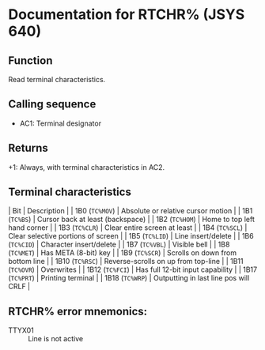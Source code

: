 # Documentation for RTCHR% (JSYS 640)

## Function
Read terminal characteristics.

## Calling sequence
- AC1: Terminal designator

## Returns
+1: Always, with terminal characteristics in AC2.

## Terminal characteristics

| Bit | Description |
| 1B0 (`TC%MOV`) | Absolute or relative cursor motion |
| 1B1 (`TC%BS`) | Cursor back at least (backspace) |
| 1B2 (`TC%HOM`) | Home to top left hand corner |
| 1B3 (`TC%CLR`) | Clear entire screen at least |
| 1B4 (`TC%SCL`) | Clear selective portions of screen |
| 1B5 (`TC%LID`) | Line insert/delete |
| 1B6 (`TC%CID`) | Character insert/delete |
| 1B7 (`TC%VBL`) | Visible bell |
| 1B8 (`TC%MET`) | Has META (8-bit) key |
| 1B9 (`TC%SCR`) | Scrolls on down from bottom line |
| 1B10 (`TC%RSC`) | Reverse-scrolls on up from top-line |
| 1B11 (`TC%OVR`) | Overwrites |
| 1B12 (`TC%FCI`) | Has full 12-bit input capability |
| 1B17 (`TC%PRT`) | Printing terminal |
| 1B18 (`TC%WRP`) | Outputting in last line pos will CRLF |

## RTCHR% error mnemonics:

<dl>
<dt>TTYX01</dt>
<dd>Line is not active</dd>
</dl>
